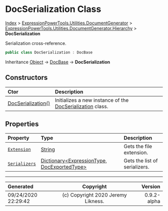 ﻿# DocSerialization Class

[Index](../index.md) > [ExpressionPowerTools.Utilities.DocumentGenerator](ExpressionPowerTools.Utilities.DocumentGenerator.a.md) > [ExpressionPowerTools.Utilities.DocumentGenerator.Hierarchy](ExpressionPowerTools.Utilities.DocumentGenerator.Hierarchy.n.md) > **DocSerialization**

Serialization cross-reference.

```csharp
public class DocSerialization : DocBase
```

Inheritance [Object](https://docs.microsoft.com/dotnet/api/system.object) → [DocBase](ExpressionPowerTools.Utilities.DocumentGenerator.Hierarchy.DocBase.cs.md) → **DocSerialization**

## Constructors

| Ctor | Description |
| :-- | :-- |
| [DocSerialization()](ExpressionPowerTools.Utilities.DocumentGenerator.Hierarchy.DocSerialization.ctor.md#docserialization) | Initializes a new instance of the [DocSerialization](ExpressionPowerTools.Utilities.DocumentGenerator.Hierarchy.DocSerialization.cs.md) class. |
## Properties

| Property | Type | Description |
| :-- | :-- | :-- |
| [`Extension`](ExpressionPowerTools.Utilities.DocumentGenerator.Hierarchy.DocSerialization.Extension.prop.md) | [String](https://docs.microsoft.com/dotnet/api/system.string) | Gets the file extension. |
| [`Serializers`](ExpressionPowerTools.Utilities.DocumentGenerator.Hierarchy.DocSerialization.Serializers.prop.md) | [Dictionary&lt;ExpressionType, DocExportedType>](https://docs.microsoft.com/dotnet/api/system.collections.generic.dictionary-2) | Gets the list of serializers. |


---

| Generated | Copyright | Version |
| :-- | :-: | --: |
| 09/24/2020 22:29:42 | (c) Copyright 2020 Jeremy Likness. | 0.9.2-alpha |
